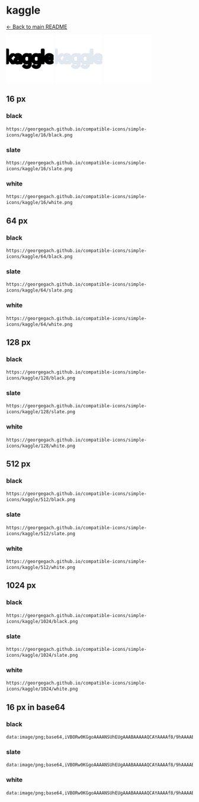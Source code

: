 # kaggle

[← Back to main README](../../README.md)


<img src="./128/black.png" width="128" alt="kaggle black icon" />
<img src="./128/slate.png" width="128" alt="kaggle slate icon" />
<img src="./128/white.png" width="128" alt="kaggle white icon" />

## 16 px

### black
```
https://georgegach.github.io/compatible-icons/simple-icons/kaggle/16/black.png
```

### slate
```
https://georgegach.github.io/compatible-icons/simple-icons/kaggle/16/slate.png
```

### white
```
https://georgegach.github.io/compatible-icons/simple-icons/kaggle/16/white.png
```

## 64 px

### black
```
https://georgegach.github.io/compatible-icons/simple-icons/kaggle/64/black.png
```

### slate
```
https://georgegach.github.io/compatible-icons/simple-icons/kaggle/64/slate.png
```

### white
```
https://georgegach.github.io/compatible-icons/simple-icons/kaggle/64/white.png
```

## 128 px

### black
```
https://georgegach.github.io/compatible-icons/simple-icons/kaggle/128/black.png
```

### slate
```
https://georgegach.github.io/compatible-icons/simple-icons/kaggle/128/slate.png
```

### white
```
https://georgegach.github.io/compatible-icons/simple-icons/kaggle/128/white.png
```

## 512 px

### black
```
https://georgegach.github.io/compatible-icons/simple-icons/kaggle/512/black.png
```

### slate
```
https://georgegach.github.io/compatible-icons/simple-icons/kaggle/512/slate.png
```

### white
```
https://georgegach.github.io/compatible-icons/simple-icons/kaggle/512/white.png
```

## 1024 px

### black
```
https://georgegach.github.io/compatible-icons/simple-icons/kaggle/1024/black.png
```

### slate
```
https://georgegach.github.io/compatible-icons/simple-icons/kaggle/1024/slate.png
```

### white
```
https://georgegach.github.io/compatible-icons/simple-icons/kaggle/1024/white.png
```

## 16 px in base64

### black
```
data:image/png;base64,iVBORw0KGgoAAAANSUhEUgAAABAAAAAQCAYAAAAf8/9hAAAABmJLR0QA/wD/AP+gvaeTAAAAuUlEQVQ4je3QvUoDURAF4I+YQDofK52kSicpgrUPkRcQW2shxF59BxsDhmCIrb9FSKO77Oq1mYVlSYr0OTDcmXNmDjOXA2C0R+8xzppkvofBCYptBjdY4B1LnOIjYoJnfIVe4AprTCGFyQg/+It4wEvon7iNPNV6fttBdHCOdghH8abYMtXyqv6uihkusMIr3nCNDUrMY/UcGZ5wGfrjrs8axzkl7uPuDHe7BproYoA+WuhhGPwBDfwDm+s7qBDoAYsAAAAASUVORK5CYII=
```

### slate
```
data:image/png;base64,iVBORw0KGgoAAAANSUhEUgAAABAAAAAQCAYAAAAf8/9hAAAABmJLR0QA/wD/AP+gvaeTAAABE0lEQVQ4je2RsUoCcByEv/urFA1ZNtgU0tTQ0hM0VIN7bxAtLS29gbQ1RTU3Ba2uBb5ATVKbQwohCaUOiYK/awjCwMG9vvH4OA4O/qHV7h7M6jbe3/Mvr93DySzZXM1akBtpO2X0y1ez3RtKrkawiVhOqB9BhcRZknFEjZTZAhcwY0kr4bgW2pe4U7PdNWYkcWR0AZ6zQfKjoSC0DnQwD4gyAMYIJJwFjMiBjyVlgQAykEKObxE5sPWzG4M/bZHAdaFzo4VwdGx1BDfABlIJ6zlkS9rFDEFPQpegkGiIKTTbHxXQCSiHfa+knbDHkmprxXx50s1OKxgPlk7TfK8eSaNScbHaeuvvYa+OB/nbWR/7S3wBPEJ6qOktQPMAAAAASUVORK5CYII=
```

### white
```
data:image/png;base64,iVBORw0KGgoAAAANSUhEUgAAABAAAAAQCAYAAAAf8/9hAAAABmJLR0QA/wD/AP+gvaeTAAAA0ElEQVQ4je2QPU6CURBFz4uYGCmIsXFDdIQdEApC7SJYBhtQ7CjEChZARUU+oqFFLOiUH+VYOF80IAW13mTy3sy9c9/Mg3+gNo7QltTmbnF1hEFV3ewZqHfqWJ2pE7WmPkfcqJn6EvxGbasLtYNfWKkN9U3dRgzVp+Dn6r3fyDUfBUDgFLgGCsAWOInTfNAf9zx/BUjqCBgAFeAcSEA/8iKQAZfARTQ+Bl8Hpoc+qxXrvKsPsfdS7e1q0wGDM6AKrIEuUAaugNuU0vLXV/8wPgH1jMUhqZXigQAAAABJRU5ErkJggg==
```

